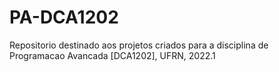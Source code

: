 # PA-DCA1202

Repositorio destinado aos projetos criados para a disciplina de Programacao Avancada [DCA1202], UFRN, 2022.1
